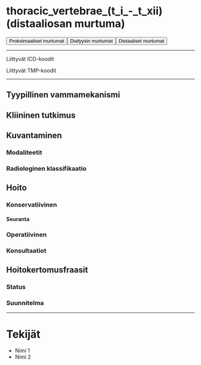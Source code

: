 # thoracic_vertebrae_(t_i_-_t_xii) (distaaliosan murtuma)

<button id="thoracic_vertebrae_(t_i_-_t_xii)_proksimaalinen">Proksimaaliset murtumat</button><button id="thoracic_vertebrae_(t_i_-_t_xii)_diafyysi">Diafyysin murtumat</button><button id="thoracic_vertebrae_(t_i_-_t_xii)_distaalinen">Distaaliset murtumat</button>

---

Liittyvät ICD-koodit
>
	
Liittyvät TMP-koodit
>

---

## Tyypillinen vammamekanismi

## Kliininen tutkimus

## Kuvantaminen
### Modaliteetit
### Radiologinen klassifikaatio

## Hoito
### Konservatiivinen
#### Seuranta
### Operatiivinen
### Konsultaatiot

## Hoitokertomusfraasit
### Status
### Suunnitelma

---
# Tekijät
- Nimi 1
- Nimi 2